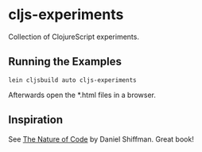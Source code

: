 cljs-experiments
================

Collection of ClojureScript experiments.

Running the Examples
--------------------

```shell
lein cljsbuild auto cljs-experiments
```

Afterwards open the *.html files in a browser.

Inspiration
-----------

See [The Nature of Code](http://natureofcode.com/) by Daniel Shiffman. Great book!

